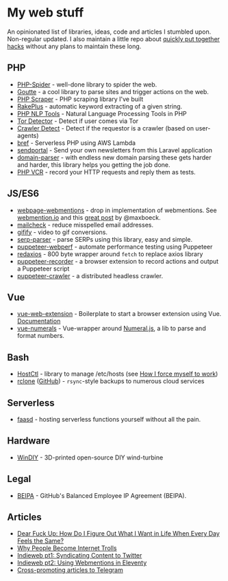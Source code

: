 # My web stuff

An opinionated list of libraries, ideas, code and articles I stumbled upon. Non-regular updated. I also maintain a little repo about [quickly put together hacks](https://github.com/spekulatius/hacks) without any plans to maintain these long.


## PHP

- [PHP-Spider](https://github.com/mvdbos/php-spider) - well-done library to spider the web.
- [Goutte](https://github.com/FriendsOfPHP/Goutte) - a cool library to parse sites and trigger actions on the web.
- [PHP Scraper](https://github.com/spekulatius/PHPScraper) - PHP scraping library I've built
- [RakePlus](https://github.com/Donatello-za/rake-php-plus) - automatic keyword extracting of a given string.
- [PHP NLP Tools](https://github.com/angeloskath/php-nlp-tools) - Natural Language Processing Tools in PHP
- [Tor Detector](https://github.com/onlinesid/tor-detector) - Detect if user comes via Tor
- [Crawler Detect](https://github.com/JayBizzle/Crawler-Detect) - Detect if the requestor is a crawler (based on user-agents)
- [bref](https://github.com/brefphp/bref) - Serverless PHP using AWS Lambda
- [sendportal](https://github.com/mettle/sendportal) - Send your own newsletters from this Laravel application
- [domain-parser](https://github.com/jeremykendall/php-domain-parser) - with endless new domain parsing these gets harder and harder, this library helps you getting the job done.
- [PHP VCR](https://github.com/php-vcr/php-vcr) - record your HTTP requests and reply them as tests.


## JS/ES6

- [webpage-webmentions](https://github.com/voxpelli/webpage-webmentions) - drop in implementation of webmentions. See [webmention.io](https://webmention.io/) and this [great post](https://mxb.dev/blog/using-webmentions-on-static-sites/) by @maxboeck.
- [mailcheck](https://github.com/mailcheck/mailcheck) - reduce misspelled email addresses.
- [gifify](https://github.com/vvo/gifify) - video to gif conversions.
- [serp-parser](https://github.com/zlurad/serp-parser) - parse SERPs using this library, easy and simple.
- [puppeteer-webperf](https://github.com/addyosmani/puppeteer-webperf) - automate performance testing using Puppeteer
- [redaxios](https://github.com/developit/redaxios) - 800 byte wrapper around `fetch` to replace axios library
- [puppeteer-recorder](https://github.com/checkly/puppeteer-recorder) - a browser extension to record actions and output a Puppeteer script
- [puppeteer-crawler](https://github.com/yujiosaka/headless-chrome-crawler) - a distributed headless crawler.


## Vue

- [vue-web-extension](https://github.com/Kocal/vue-web-extension) - Boilerplate to start a browser extension using Vue. [Documentation](https://vue-web-extension.netlify.app/)
- [vue-numerals](https://github.com/Kocal/vue-numerals) - Vue-wrapper around [Numeral.js](http://numeraljs.com/), a lib to parse and format numbers.


## Bash

 - [HostCtl](https://github.com/guumaster/hostctl) - library to manage /etc/hosts (see [How I force myself to work](https://peterthaleikis.com/posts/how-i-force-myself-to-work/))
 - [rclone](https://rclone.org) ([GitHub](https://github.com/rclone/rclone)) - `rsync`-style backups to numerous cloud services
 
 
## Serverless

 - [faasd](https://github.com/openfaas/faasd/) - hosting serverless functions yourself without all the pain.


## Hardware

 - [WinDIY](https://github.com/Nerdiyde/WinDIY) - 3D-printed open-source DIY wind-turbine


## Legal
 
 - [BEIPA](https://github.com/github/balanced-employee-ip-agreement) - GitHub's Balanced Employee IP Agreement (BEIPA).


## Articles

 - [Dear Fuck Up: How Do I Figure Out What I Want in Life When Every Day Feels the Same?](https://jezebel.com/dear-fuck-up-how-do-i-figure-out-what-i-want-in-life-w-1843295430)
 - [Why People Become Internet Trolls](https://dradambell.com/why-people-become-internet-trolls/)
 - [Indieweb pt1: Syndicating Content to Twitter](https://mxb.dev/blog/syndicating-content-to-twitter-with-netlify-functions/)
 - [Indieweb pt2: Using Webmentions in Eleventy](https://mxb.dev/blog/using-webmentions-on-static-sites/)
 - [Cross-promoting articles to Telegram](https://gummibeer.dev/blog/2020/telegram-newsletter-command/)
